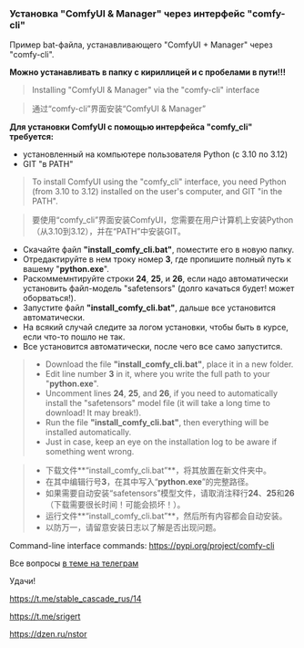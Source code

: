 ### Установка "ComfyUI & Manager" через интерфейс "comfy-cli"

Пример bat-файла, устанавливающего "ComfyUI + Manager" через "comfy-cli".

**Можно устанавливать в папку с кириллицей и с пробелами в пути!!!**

> Installing "ComfyUI & Manager" via the "comfy-cli" interface

>  通过“comfy-cli”界面安装“ComfyUI & Manager”

**Для установки ComfyUI с помощью интерфейса "comfy_cli" требуется:**

- установленный на компьютере пользователя Python (с 3.10 по 3.12)
- GIT "в PATH"

> To install ComfyUI using the "comfy_cli" interface, you need Python (from 3.10 to 3.12) installed on the user's computer, and GIT "in the PATH".

> 要使用“comfy_cli”界面安装ComfyUI，您需要在用户计算机上安装Python（从3.10到3.12），并在“PATH”中安装GIT。

- Скачайте файл **"install_comfy_cli.bat"**, поместите его в новую папку.
- Отредактируйте в нем троку номер **3**, где пропишите полный путь к вашему "**python.exe**".
- Раскоммемнтируйте строки **24**, **25**, и **26**, если надо автоматически установить файл-модель "safetensors" (долго качаться будет! может оборваться!).
- Запустите файл **"install_comfy_cli.bat"**, дальше все установится автоматически.
- На всякий случай следите за логом установки, чтобы быть в курсе, если что-то пошло не так.
- Все установится автоматически, после чего все само запустится.

> - Download the file **"install_comfy_cli.bat"**, place it in a new folder.
> - Edit line number **3** in it, where you write the full path to your "**python.exe**".
> - Uncomment lines **24**, **25**, and **26**, if you need to automatically install the "safetensors" model file (it will take a long time to download! It may break!).
> - Run the file **"install_comfy_cli.bat"**, then everything will be installed automatically.
> - Just in case, keep an eye on the installation log to be aware if something went wrong.

> - 下载文件**“install_comfy_cli.bat”**，将其放置在新文件夹中。
> - 在其中编辑行号**3**，在其中写入“**python.exe**”的完整路径。
> - 如果需要自动安装“safetensors”模型文件，请取消注释行**24**、**25**和**26**（下载需要很长时间！可能会损坏！）。
> - 运行文件**“install_comfy_cli.bat”**，然后所有内容都会自动安装。
> - 以防万一，请留意安装日志以了解是否出现问题。

Command-line interface commands: https://pypi.org/project/comfy-cli

Все вопросы [в теме на телеграм](https://t.me/stable_cascade_rus/14)

Удачи!

https://t.me/stable_cascade_rus/14

https://t.me/srigert

https://dzen.ru/nstor




